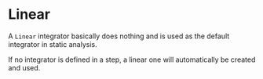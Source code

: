 # Linear

A `Linear` integrator basically does nothing and is used as the default integrator in static analysis.

If no integrator is defined in a step, a linear one will automatically be created and used.